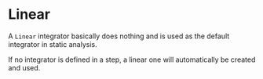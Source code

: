 # Linear

A `Linear` integrator basically does nothing and is used as the default integrator in static analysis.

If no integrator is defined in a step, a linear one will automatically be created and used.